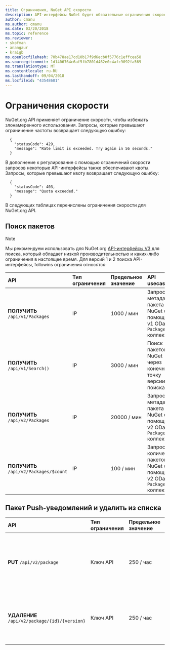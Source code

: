 ```yaml
---
title: Ограничения, NuGet API скорости
description: API-интерфейсы NuGet будет обязательные ограничения скорости, чтобы избежать злонамеренного использования.
author: cmanu
ms.author: cmanu
ms.date: 03/20/2018
ms.topic: reference
ms.reviewer:
- skofman
- anangaur
- kraigb
ms.openlocfilehash: 70b478ae17cd10b17f9d6ecb0f5776c1effcea58
ms.sourcegitcommit: 1d1406764c6af5fb7801d462e0c4afc9092fa569
ms.translationtype: MT
ms.contentlocale: ru-RU
ms.lasthandoff: 09/04/2018
ms.locfileid: "43548681"
---
```

# <a name="rate-limits"></a>Ограничения скорости

NuGet.org API применяет ограничение скорости, чтобы избежать злонамеренного использования. Запросы, которые превышают ограничение частоты возвращает следующую ошибку: 

  ~~~
    {
      "statusCode": 429,
      "message": "Rate limit is exceeded. Try again in 56 seconds."
    }
  ~~~

В дополнение к регулирование с помощью ограничений скорости запросов некоторые API-интерфейсы также обеспечивают квоты. Запросы, которые превышают квоту возвращает следующую ошибку:

  ~~~
    {
      "statusCode": 403,
      "message": "Quota exceeded."
    }
  ~~~

В следующих таблицах перечислены ограничения скорости для NuGet.org API.

## <a name="package-search"></a>Поиск пакетов

> [!Note]
> Мы рекомендуем использовать для NuGet.org [API-интерфейсы V3](https://docs.microsoft.com/nuget/api/search-query-service-resource) для поиска, который обладает низкой производительностью и каких-либо ограничения в настоящее время. Для версий 1 и 2 поиска API-интерфейсы, followins ограничения относятся:


| API | Тип ограничения | Предельное значение | API usecase |
|:---|:---|:---|:---|
**ПОЛУЧИТЬ** `/api/v1/Packages` | IP | 1000 / мин | Запросить метаданные пакета NuGet с помощью v1 OData `Packages` коллекции |
**ПОЛУЧИТЬ** `/api/v1/Search()` | IP | 3000 / мин | Поиск пакетов NuGet через конечную точку версии 1 поиска | 
**ПОЛУЧИТЬ** `/api/v2/Packages` | IP | 20000 / мин | Запросить метаданные пакета NuGet с помощью v2 OData `Packages` коллекции | 
**ПОЛУЧИТЬ** `/api/v2/Packages/$count` | IP | 100 / мин | Запрос количества пакетов NuGet с помощью v2 OData `Packages` коллекции | 

## <a name="package-push-and-unlist"></a>Пакет Push-уведомлений и удалить из списка

| API | Тип ограничения | Предельное значение | API usecase | 
|:---|:---|:---|:--- |
**PUT** `/api/v2/package` | Ключ API | 250 / час | Отправьте новый пакет NuGet (версии) с помощью конечной точки версии 2 Push-уведомлений 
**УДАЛЕНИЕ** `/api/v2/package/{id}/{version}` | Ключ API | 250 / час | Удалить из списка пакет NuGet (версии) с помощью конечной точки версии 2 
